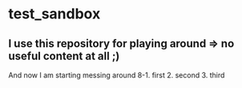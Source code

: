 # test_sandbox
I use this repository for playing around => no useful content at all ;)
-------

And now I am starting messing around 8-1. first
2. second
3. third
